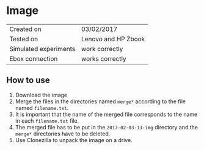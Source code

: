 # Image

| | |
--- | --- 
Created on  | 03/02/2017
Tested on | Lenovo and HP Zbook
Simulated experiments | work correctly
Ebox connection | works correctly

## How to use

1. Download the image
2. Merge the files in the directories named `merge*` according to the file named `filename.txt`.
3. It is important that the name of the merged file corresponds to the name in each `filename.txt` file.
4. The merged file has to be put in the `2017-02-03-13-img` directory and the `merge*` directories have to be deleted.
5. Use Clonezilla to unpack the image on a drive.